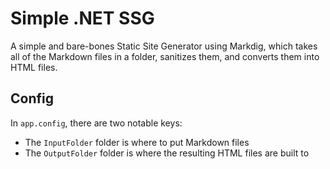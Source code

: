 # Simple .NET SSG

A simple and bare-bones Static Site Generator using Markdig, which takes all of the Markdown files in a folder, sanitizes them, and converts them into HTML files.

## Config

In `app.config`, there are two notable keys:

- The `InputFolder` folder is where to put Markdown files
- The `OutputFolder` folder is where the resulting HTML files are built to
